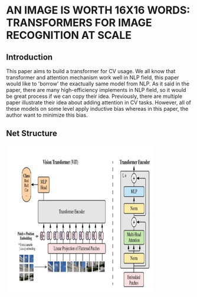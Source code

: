 # AN IMAGE IS WORTH 16X16 WORDS: TRANSFORMERS FOR IMAGE RECOGNITION AT SCALE

## Introduction

This paper aims to build a transformer for CV usage. We all know that transformer and attention mechanism work well in NLP field, this paper would like to 'borrow' the exactually
same model from NLP. As it said in the paper, there are many high-efficiency implements in NLP field, so it would be great process if we can copy their idea. Previously, there are
multiple paper illustrate their idea about adding attention in CV tasks. However, all of these models on some level apply inductive bias whereas in this paper, the author want to minimize
this bias.

## Net Structure
<img src="net.jpg" width = "400" height = "400" alt="" align=center />
